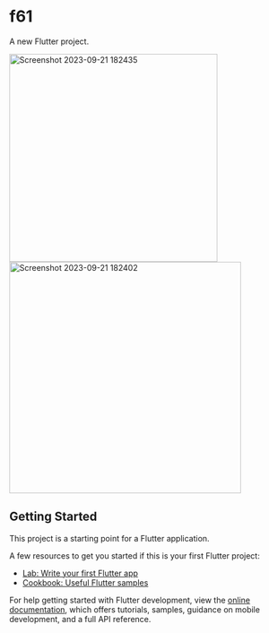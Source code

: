 # f61

A new Flutter project.

<img width="371" alt="Screenshot 2023-09-21 182435" src="https://github.com/Mohamed7Hossam/ICTHUB_Task2/assets/104375306/f1b41f6c-d34a-4c55-98c0-fbcbbdab075c">
<img width="413" alt="Screenshot 2023-09-21 182402" src="https://github.com/Mohamed7Hossam/ICTHUB_Task2/assets/104375306/d61dc05c-a27d-40b7-97f1-f16f1c2b46c0">

## Getting Started

This project is a starting point for a Flutter application.

A few resources to get you started if this is your first Flutter project:

- [Lab: Write your first Flutter app](https://docs.flutter.dev/get-started/codelab)
- [Cookbook: Useful Flutter samples](https://docs.flutter.dev/cookbook)

For help getting started with Flutter development, view the
[online documentation](https://docs.flutter.dev/), which offers tutorials,
samples, guidance on mobile development, and a full API reference.
